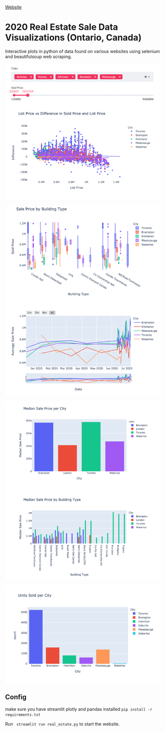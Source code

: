 [Website](https://realestateanalysis.herokuapp.com/)

# 2020 Real Estate Sale Data Visualizations (Ontario, Canada)

Interactive plots in python of data found on various websites using selenium and beautifulsoup web scraping.

![scatter](img/scatter.png)

![title_map](img/box_plot_line.png)

![bar](img/bar.png)

![sold](img/sold.png)

## Config

make sure you have streamlit plotly and pandas installed ```pip install -r requirements.txt```

Run ``` streamlit run real_estate.py``` to start the website.
